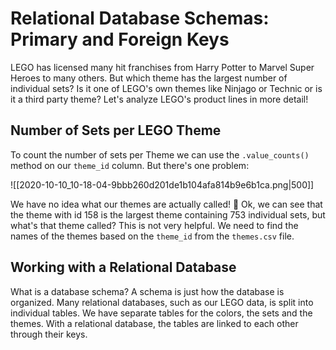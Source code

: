 # Relational Database Schemas: Primary and Foreign Keys

LEGO has licensed many hit franchises from Harry Potter to Marvel Super Heroes to many others. But which theme has the largest number of individual sets? Is it one of LEGO's own themes like Ninjago or Technic or is it a third party theme? Let's analyze LEGO's product lines in more detail!

## Number of Sets per LEGO Theme

To count the number of sets per Theme we can use the `.value_counts()` method on our `theme_id` column. But there's one problem:

![[2020-10-10_10-18-04-9bbb260d201de1b104afa814b9e6b1ca.png|500]]

We have no idea what our themes are actually called! 🤨 Ok, we can see that the theme with id 158 is the largest theme containing 753 individual sets, but what's that theme called? This is not very helpful. We need to find the names of the themes based on the `theme_id` from the `themes.csv` file.

## Working with a Relational Database

What is a database schema? A schema is just how the database is organized. Many relational databases, such as our LEGO data, is split into individual tables. We have separate tables for the colors, the sets and the themes. With a relational database, the tables are linked to each other through their keys.

